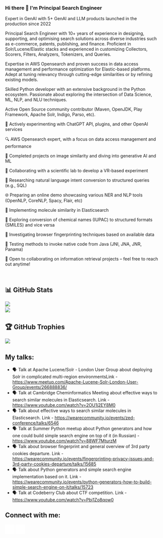 ### Hi there 👋 I'm Principal Search Engineer 

Expert in GenAI with 5+ GenAI and LLM products launched in the production since 2022

Principal Search Engineer with 10+ years of experience in designing, supporting, and optimising search solutions across diverse industries such as e-commerce, patents, publishing, and finance. Proficient in Solr/Lucene/Elastic stacks and experienced in customizing Collectors, Scorers, Filters, Analyzers, Tokenizers, and Queries.

Expertise in AWS Opensearch and proven success in data access management and performance optimization for Elastic-based platforms. Adept at tuning relevancy through cutting-edge similarities or by refining existing models.

Skilled Python developer with an extensive background in the Python ecosystem. Passionate about exploring the intersection of Data Science, ML, NLP, and NLU techniques.

Active Open Source community contributor (Maven, OpenJDK, Play Framework, Apache Solr, Indigo, Parso, etc).

🤖 Actively experimenting with ChatGPT API, plugins, and other OpenAI services

🔍 AWS Opensearch expert, with a focus on data access management and performance

📸 Completed projects on image similarity and diving into generative AI and ML

🥽 Collaborating with a scientific lab to develop a VR-based experiment

🔧 Researching natural language intent conversion to structured queries (e.g., SQL)

🌐 Preparing an online demo showcasing various NER and NLP tools (OpenNLP, CoreNLP, Spacy, Flair, etc)

🧪 Implementing molecule similarity in Elasticsearch

🧪 Exploring conversion of chemical names (IUPAC) to structured formats (SMILES) and vice versa

🔬 Investigating browser fingerprinting techniques based on available data

🌉 Testing methods to invoke native code from Java (JNI, JNA, JNR, Panama)

🤝 Open to collaborating on information retrieval projects – feel free to reach out anytime!

<br>

## 📊 GitHub Stats 

![](https://github-readme-stats.vercel.app/api?username=MysterionRise&theme=dark&hide_border=false&include_all_commits=true&count_private=true)<br/>
![](https://github-readme-streak-stats.herokuapp.com/?user=MysterionRise&theme=dark&hide_border=false)<br/>

## 🏆 GitHub Trophies
![](https://github-profile-trophy.vercel.app/?username=MysterionRise&theme=radical&no-frame=false&no-bg=true&margin-w=4)

## My talks:

- 🗣️ Talk at Apache Lucene/Solr - London User Group about deploying Solr in complicated multi-region environmentsLink - https://www.meetup.com/Apache-Lucene-Solr-London-User-Group/events/266888836/
- 🗣️ Talk at Cambridge Cheminformatics Meeting about effective ways to search similar molecules in Elasticsearch. Link - https://www.youtube.com/watch?v=2OU1j2EY8M0
- 🗣️ Talk about effective ways to search similar molecules in Elasticsearch. Link - https://wearecommunity.io/events/zed-conference/talks/6546
- 🗣️ Talk at Summer Python meetup about Python generators and how one could build simple search engine on top of it (in Russian) - https://www.youtube.com/watch?v=88WF7MturzM
- 🗣️ Talk about browser fingerprint and general overview of 3rd party cookies departure. Link - https://wearecommunity.io/events/fingerprinting-privacy-issues-and-3rd-party-cookies-departure/talks/15685
- 🗣️ Talk about Python generators and simple search engine implementation based on it. Link - https://wearecommunity.io/events/python-generators-how-to-build-simple-search-engine-on-it/talks/15723
- 🗣️ Talk at Codeberry Club about CTF competition. Link - https://www.youtube.com/watch?v=Pbi1Zo8qow0


## Connect with me:
<a href="https://www.linkedin.com/in/konstantin-p-8b0573142/" target="blank"><img align="center" src="linkedin.png" height="30" width="30"/></a>
<a href="https://stackoverflow.com/users/2663985/mysterion?tab=profile" target="blank"><img align="center" src="stackoverflow.png" height="30" width="30" /></a>
</p>
